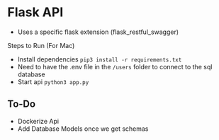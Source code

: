 # Flask API

- Uses a specific flask extension (flask_restful_swagger)

Steps to Run (For Mac)
- Install dependencies `pip3 install -r requirements.txt`
- Need to have the .env file in the `/users` folder to connect to the sql database
- Start api `python3 app.py`


## To-Do
- Dockerize Api
- Add Database Models once we get schemas
